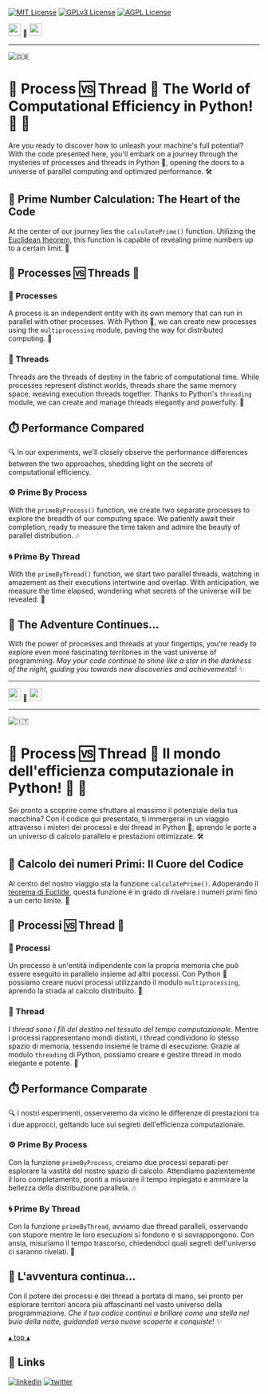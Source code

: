 [![MIT License](https://img.shields.io/badge/License-MIT-green.svg)](https://choosealicense.com/licenses/mit/)
[![GPLv3 License](https://img.shields.io/badge/License-GPL%20v3-yellow.svg)](https://opensource.org/licenses/)
[![AGPL License](https://img.shields.io/badge/license-AGPL-blue.svg)](http://www.gnu.org/licenses/agpl-3.0)

<a name="TOP"></a>

<a href="#IT"><img style="height:25px" src="https://em-content.zobj.net/thumbs/60/whatsapp/352/flag-italy_1f1ee-1f1f9.png" /></a>
🤍
<a href="#EN"><img style="height:25px" src="https://em-content.zobj.net/thumbs/60/whatsapp/352/flag-united-kingdom_1f1ec-1f1e7.png" /></a>

<hr />


![🇬🇧](https://em-content.zobj.net/thumbs/60/whatsapp/352/flag-united-kingdom_1f1ec-1f1e7.png) <a name="EN"></a>
# 🚀 Process 🆚 Thread 🥊 The World of Computational Efficiency in Python! 🐍 🌟

Are you ready to discover how to unleash your machine's full potential? With the code presented here, you'll embark on a journey through the mysteries of processes and threads in Python 🐍, opening the doors to a universe of parallel computing and optimized performance. 🛠️

## 🧠 Prime Number Calculation: The Heart of the Code

At the center of our journey lies the `calculatePrime()` function.
Utilizing the [Euclidean theorem](https://en.wikipedia.org/wiki/Euclid%27s_theorem#Prime_numbers), this function is capable of revealing prime numbers up to a certain limit. 🎩

## 🔄 Processes 🆚 Threads 🥊

### 🚀 Processes

A process is an independent entity with its own memory that can run in parallel with other processes.
With Python 🐍, we can create new processes using the `multiprocessing` module, paving the way for distributed computing. 🌌

### 🧵 Threads

Threads are the threads of destiny in the fabric of computational time.
While processes represent distinct worlds, threads share the same memory space, weaving execution threads together. Thanks to Python's `threading` module, we can create and manage threads elegantly and powerfully. 🧵

## ⏱️ Performance Compared

🔍 In our experiments, we'll closely observe the performance differences between the two approaches, shedding light on the secrets of computational efficiency.

### ⚙️ Prime By Process

With the `primeByProcess()` function, we create two separate processes to explore the breadth of our computing space.
We patiently await their completion, ready to measure the time taken and admire the beauty of parallel distribution. 🎶

### 🌀 Prime By Thread

With the `primeByThread()` function, we start two parallel threads, watching in amazement as their executions intertwine and overlap.
With anticipation, we measure the time elapsed, wondering what secrets of the universe will be revealed. 🌌

## 🌟 The Adventure Continues...

With the power of processes and threads at your fingertips, you're ready to explore even more fascinating territories in the vast universe of programming.
_May your code continue to shine like a star in the darkness of the night, guiding you towards new discoveries and achievements_! ✨



<hr/>

<a href="#IT"><img style="height:25px" src="https://em-content.zobj.net/thumbs/60/whatsapp/352/flag-italy_1f1ee-1f1f9.png" /></a> 🤍 <a href="#EN"><img style="height:25px" src="https://em-content.zobj.net/thumbs/60/whatsapp/352/flag-united-kingdom_1f1ec-1f1e7.png" /></a>

<hr />


![🇮🇹](https://em-content.zobj.net/thumbs/60/whatsapp/352/flag-italy_1f1ee-1f1f9.png) <a name="IT"></A>
# 🚀 Process 🆚 Thread 🥊 Il mondo dell'efficienza computazionale in Python! 🐍 🌟

Sei pronto a scoprire come sfruttare al massimo il potenziale della tua macchina?
Con il codice qui presentato, ti immergerai in un viaggio attraverso i misteri dei processi e dei thread in Python 🐍, aprendo le porte a un universo di calcolo parallelo e prestazioni ottimizzate. 🛠️

## 🧠 Calcolo dei numeri Primi: Il Cuore del Codice

Al centro del nostro viaggio sta la funzione `calculatePrime()`.
Adoperando il [teorema di Euclide](https://it.wikipedia.org/wiki/Teorema_dell%27infinit%C3%A0_dei_numeri_primi), questa funzione è in grado di rivelare i numeri primi fino a un certo limite. 🎩

## 🔄 Processi 🆚 Thread 🥊

### 🚀 Processi

Un processo è un'entità indipendente con la propria memoria che può essere eseguito in parallelo insieme ad altri pocessi.
Con Python 🐍 possiamo creare nuovi processi utilizzando il modulo `multiprocessing`, aprendo la strada al calcolo distribuito. 🌌

### 🧵 Thread

_I thread sono i fili del destino nel tessuto del tempo computazionale_.
Mentre i processi rappresentano mondi distinti, i thread condividono lo stesso spazio di memoria, tessendo insieme le trame di esecuzione.
Grazie al modulo `threading` di Python, possiamo creare e gestire thread in modo elegante e potente. 🧵

## ⏱️ Performance Comparate

🔍 I nostri esperimenti, osserveremo da vicino le differenze di prestazioni tra i due approcci, gettando luce sui segreti dell'efficienza computazionale.

### ⚙️ Prime By Process

Con la funzione `primeByProcess`, creiamo due processi separati per esplorare la vastità del nostro spazio di calcolo.
Attendiamo pazientemente il loro completamento, pronti a misurare il tempo impiegato e ammirare la bellezza della distribuzione parallela. 🎶

### 🌀 Prime By Thread

Con la funzione `primeByThread`, avviamo due thread paralleli, osservando con stupore mentre le loro esecuzioni si fondono e si sovrappongono.
Con ansia, misuriamo il tempo trascorso, chiedendoci quali segreti dell'universo ci saranno rivelati. 🌌

## 🌟 L'avventura continua...

Con il potere dei processi e dei thread a portata di mano, sei pronto per esplorare territori ancora più affascinanti nel vasto universo della programmazione.
_Che il tuo codice continui a brillare come una stella nel buio della notte, guidandoti verso nuove scoperte e conquiste_! ✨


<a href="#TOP">&utrif; top &utrif;</a>

## 🔗 Links
[![linkedin](https://img.shields.io/badge/linkedin-0A66C2?style=for-the-badge&logo=linkedin&logoColor=white)](https://www.linkedin.com/in/biagio-rosario-greco-77145774/)
[![twitter](https://img.shields.io/badge/twitter-1DA1F2?style=for-the-badge&logo=twitter&logoColor=white)](https://twitter.com/birg_81)